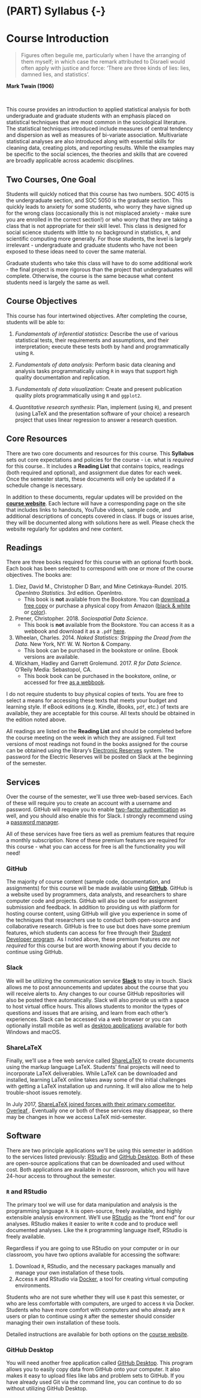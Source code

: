 # (PART) Syllabus {-}

# Course Introduction

> Figures often beguile me, particularly when I have the arranging of them myself; in which case the remark attributed to Disraeli would often apply with justice and force: ‘There are three kinds of lies: lies, damned lies, and statistics’.

**Mark Twain (1906)**

</br>

This course provides an introduction to applied statistical analysis for both undergraduate and graduate students with an emphasis placed on statistical techniques that are most common in the sociological literature. The statistical techniques introduced include measures of central tendency and dispersion as well as measures of bi-variate association. Multivariate statistical analyses are also introduced along with essential skills for cleaning data, creating plots, and reporting results. While the examples may be specific to the social sciences, the theories and skills that are covered are broadly applicable across academic disciplines.

## Two Courses, One Goal

Students will quickly noticed that this course has two numbers. SOC 4015 is the undergraduate section, and SOC 5050 is the graduate section. This quickly leads to anxiety for some students, who worry they have signed up for the wrong class (occasionally this is not misplaced anxiety - make sure you are enrolled in the correct section!) or who worry that they are taking a class that is not appropriate for their skill level. This class is designed for social science students with little to no background in statistics, `R`, and scientific computing more generally. For those students, the level is largely irrelevant - undergraduate and graduate students who have not been exposed to these ideas need to cover the same material.

Graduate students who take this class will have to do some additional work - the final project is more rigorous than the project that undergraduates will complete. Otherwise, the course is the same because what content students need is largely the same as well.

## Course Objectives

This course has four intertwined objectives. After completing the
course, students will be able to:

1.  *Fundamentals of inferential statistics*: Describe the use of various statistical tests, their requirements and assumptions, and their interpretation; execute these tests both by hand and programmatically using `R`.

2.  *Fundamentals of data analysis*: Perform basic data cleaning and analysis tasks programmatically using `R` in ways that support high quality documentation and replication.

3.  *Fundamentals of data visualization*: Create and present publication quality plots programmatically using `R` and `ggplot2`.

4.  *Quantitative research synthesis*: Plan, implement (using `R`), and present (using LaTeX and the presentation software of your choice) a research project that uses linear regression to answer a research question.
    
## Core Resources

There are two core documents and resources for this course. This **Syllabus** sets out core expectations and policies for the course - i.e. what is *required* for this course.. It includes a **Reading List** that contains topics, readings (both required and optional), and assignment due dates for each week. Once the semester starts, these documents will only be updated if a schedule change is necessary.

In addition to these documents, regular updates will be provided on the [**course website**](https://slu-soc5050.github.io). Each lecture will have a corresponding page on the site that includes links to handouts, YouTube videos, sample code, and additional descriptions of concepts covered in class. If bugs or issues arise, they will be documented along with solutions here as well. Please check the website regularly for updates and new content.

## Readings

There are three books required for this course with an optional fourth book. Each book has been selected to correspond with one or more of the course objectives. The books are:

1. Diez, David M., Christopher D Barr, and Mine Cetinkaya-Rundel. 2015. *OpenIntro Statistics*. 3rd edition. OpenIntro.
    * This book is **not** available from the Bookstore. You can [download a free copy](https://www.openintro.org/stat/textbook.php) or purchase a physical copy from Amazon ([black & white](https://www.amazon.com/dp/1943450048/) or [color](https://www.amazon.com/dp/1943450056/)).
2. Prener, Christopher. 2018. *Sociospatial Data Science*. 
    * This book is **not** available from the Bookstore. You can access it as a webbook and download it as a `.pdf` [here](https://chris-prener.github.io/SSDSBook/).
3. Wheelan, Charles. 2014. *Naked Statistics: Stripping the Dread from the Data*. New York, NY: W. W. Norton & Company.
    * This book can be purchased in the bookstore or online. Ebook versions are available.
4. Wickham, Hadley and Garrett Grolemund. 2017. *R for Data Science*. O’Reily Media: Sebastopol, CA.
    * This book book can be purchased in the bookstore, online, or accessed for free [as a webbook](http://r4ds.had.co.nz).

I do not require students to buy physical copies of texts. You are free to select a means for accessing these texts that meets your budget and learning style. If eBook editions (e.g. Kindle, iBooks, `pdf`, etc.) of texts are available, they are acceptable for this course. All texts should be obtained in the edition noted above.

All readings are listed on the **Reading List** and should be completed before the course meeting on the week in which they are assigned. Full text versions of most readings not found in the books assigned for the course can be obtained using the library’s [Electronic Reserves](http://eres.slu.edu/eres/coursepass.aspx?cid=4487) system. The password for the Electric Reserves will be posted on Slack at the beginning of the semester.

## Services
Over the course of the semester, we'll use three web-based services. Each of these will require you to create an account with a username and password. GitHub will require you to enable [two-factor authentication](https://en.wikipedia.org/wiki/Multi-factor_authentication) as well, and you should also enable this for Slack. I strongly recommend using a [password manager](https://lifehacker.com/5529133/five-best-password-managers).

<div class="rmdwarning">
<p>All of these services have free tiers as well as premium features that require a monthly subscription. None of these premium features are required for this course - what you can access for free is all the functionality you will need!</p>
</div>

### GitHub

The majority of course content (sample code, documentation, and assignments) for this course will be made available using **[GitHub](http://www.github.com)**. GitHub is a website used by programmers, data analysts, and researchers to share computer code and projects. GitHub will also be used for assignment submission and feedback. In addition to providing us with platform for hosting course content, using GitHub will give you experience in some of the techniques that researchers use to conduct both open-source and collaborative research. GitHub is free to use but does have some premium features, which students can access for free through their [Student Developer program](https://education.github.com/pack/). As I noted above, these premium features *are not required* for this course but are worth knowing about if you decide to continue using GitHub.

### Slack

We will be utilizing the communication service **[Slack](https://slack.com)** to stay in touch. Slack allows me to post announcements and updates about the course that you will receive alerts to. Any changes to our course GitHub repositories will also be posted there automatically. Slack will also provide us with a space to host virtual office hours. This allows students to monitor the types of questions and issues that are arising, and learn from each other’s experiences. Slack can be accessed via a web browser or you can optionally install mobile as well as [desktop applications](https://slack.com/downloads/osx) available for both Windows and macOS.

### ShareLaTeX

Finally, we’ll use a free web service called [ShareLaTeX](https://www.sharelatex.com) to create documents using the markup language LaTeX. Students’ final projects will need to incorporate LaTeX deliverables. While LaTeX can be downloaded and installed, learning LaTeX online takes away some of the initial challenges with getting a LaTeX installation up and running. It will also allow me to help trouble-shoot issues remotely.

In July 2017, [ShareLaTeX joined forces with their primary competitor, Overleaf ](https://www.sharelatex.com/blog/2017/07/20/sharelatex-joins-overleaf.html). Eventually one or both of these services may disappear, so there may be changes in how we access LaTeX mid-semester.

## Software
There are two principle applications we'll be using this semester in addition to the services listed previously: [RStudio](https://www.rstudio.com) and [GitHub Desktop](https://desktop.github.com). Both of these are open-source applications that can be downloaded and used without cost. Both applications are available in our classroom, which you will have 24-hour access to throughout the semester.

### `R` and RStudio

The primary tool we will use for data manipulation and analysis is the programming language `R`. `R` is open-source, freely available, and highly extensible analysis environment. We’ll use [RStudio](https://www.rstudio.com) as the “front end” for our analyses. RStudio makes it easier to write `R` code and to produce well documented analyses. Like the `R` programming language itself, RStudio is freely available.

Regardless if you are going to use RStudio on your computer or in our classroom, you have two options available for accessing the software: 

1. Download `R`, RStudio, and the necessary packages manually and manage your own installation of these tools.
2. Access `R` and RStudio via [Docker](https://www.docker.com), a tool for creating virtual computing environments.

Students who are not sure whether they will use `R` past this semester, or who are less comfortable with computers, are urged to access `R` via Docker. Students who have more comfort with computers and who already are `R` users or plan to continue using `R` after the semester should consider managing their own installation of these tools.

Detailed instructions are available for both options on the [course website](https://slu-soc5050.github.io/course-software/). 

### GitHub Desktop

You will need another free application called [GitHub Desktop](https://desktop.github.com). This program allows you to easily copy data from GitHub onto your computer. It also makes it easy to upload files like labs and problem sets to GitHub. If you have already used Git via the command line, you can continue to do so without utilizing GitHub Desktop.
